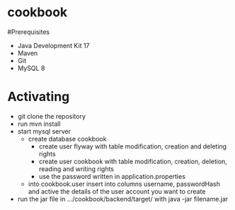 # cookbook
#Prerequisites
 - Java Development Kit 17
 - Maven
 - Git
 - MySQL 8
 
# Activating
- git clone the repository
- run mvn install
- start mysql server
    - create database cookbook
	    - create user flyway with table modification, creation and deleting rights
	    - create user cookbook with table modification, creation, deletion, reading and writing rights
	    - use the password written in application.properties
    - into cookbook.user insert into columns username, passwordHash and active the details of the user account you want to create 
 - run the jar file in .../cookbook/backend/target/ with java -jar filename.jar
